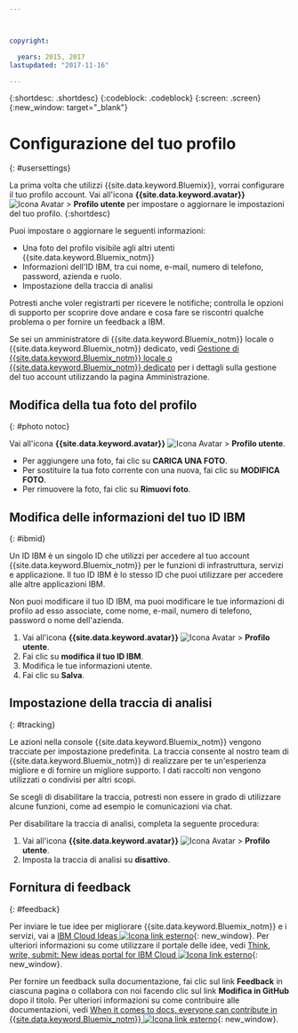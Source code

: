 ```yaml
---



copyright:

  years: 2015, 2017
lastupdated: "2017-11-16"

---
```


{:shortdesc: .shortdesc}
{:codeblock: .codeblock}
{:screen: .screen}
{:new_window: target="_blank"}

# Configurazione del tuo profilo
{: #usersettings}

La prima volta che utilizzi {{site.data.keyword.Bluemix}}, vorrai configurare il tuo profilo account. Vai all'icona **{{site.data.keyword.avatar}}** ![Icona Avatar](../icons/i-avatar-icon.svg) &gt; **Profilo utente** per impostare o aggiornare le impostazioni del tuo profilo.
{:shortdesc}

Puoi impostare o aggiornare le seguenti informazioni:

 * Una foto del profilo visibile agli altri utenti {{site.data.keyword.Bluemix_notm}}
 * Informazioni dell'ID IBM, tra cui nome, e-mail, numero di telefono, password, azienda e ruolo.
 * Impostazione della traccia di analisi

Potresti anche voler registrarti per ricevere le notifiche; controlla le opzioni di supporto per scoprire dove andare e cosa fare se riscontri qualche problema o per fornire un feedback a IBM.

Se sei un amministratore di {{site.data.keyword.Bluemix_notm}} locale o {{site.data.keyword.Bluemix_notm}} dedicato, vedi [Gestione di {{site.data.keyword.Bluemix_notm}} locale o {{site.data.keyword.Bluemix_notm}} dedicato](/docs/admin/index.html#mng) per i dettagli sulla gestione del tuo account utilizzando la pagina Amministrazione.

## Modifica della tua foto del profilo
{: #photo notoc}

Vai all'icona **{{site.data.keyword.avatar}}** ![Icona Avatar](../icons/i-avatar-icon.svg) &gt; **Profilo utente**.

  * Per aggiungere una foto, fai clic su **CARICA UNA FOTO**.
  * Per sostituire la tua foto corrente con una nuova, fai clic su **MODIFICA FOTO**.
  * Per rimuovere la foto, fai clic su **Rimuovi foto**.

## Modifica delle informazioni del tuo ID IBM
{: #ibmid}

Un ID IBM è un singolo ID che utilizzi per accedere al tuo account {{site.data.keyword.Bluemix_notm}} per le funzioni di infrastruttura, servizi e applicazione. Il tuo ID IBM è lo stesso ID che puoi utilizzare per accedere alle altre applicazioni IBM.

Non puoi modificare il tuo ID IBM, ma puoi modificare le tue informazioni di profilo ad esso associate, come nome, e-mail, numero di telefono, password o nome dell'azienda.

1. Vai all'icona **{{site.data.keyword.avatar}}** ![Icona Avatar](../icons/i-avatar-icon.svg) &gt; **Profilo utente**.
2. Fai clic su **modifica il tuo ID IBM**.
3. Modifica le tue informazioni utente.
4. Fai clic su **Salva**.

## Impostazione della traccia di analisi
{: #tracking}

Le azioni nella console {{site.data.keyword.Bluemix_notm}} vengono tracciate per impostazione predefinita. La traccia consente al nostro team di {{site.data.keyword.Bluemix_notm}} di realizzare per te un'esperienza migliore e di fornire un migliore supporto. I dati raccolti non vengono utilizzati o condivisi per altri scopi.

Se scegli di disabilitare la traccia, potresti non essere in grado di utilizzare alcune funzioni, come ad esempio le comunicazioni via chat.

Per disabilitare la traccia di analisi, completa la seguente procedura:

1. Vai all'icona **{{site.data.keyword.avatar}}** ![Icona Avatar](../icons/i-avatar-icon.svg) &gt; **Profilo utente**.
2. Imposta la traccia di analisi su **disattivo**.

## Fornitura di feedback
{: #feedback}

Per inviare le tue idee per migliorare {{site.data.keyword.Bluemix_notm}} e i servizi, vai a [IBM Cloud Ideas ![Icona link esterno](../icons/launch-glyph.svg)](https://ibmcloud.ideas.aha.io){: new_window}. Per ulteriori informazioni su come utilizzare il portale delle idee, vedi [Think, write, submit: New ideas portal for IBM Cloud ![Icona link esterno](../icons/launch-glyph.svg)](https://developer.ibm.com/bluemix/2016/10/05/think-write-submit/){: new_window}.

Per fornire un feedback sulla documentazione, fai clic sul link **Feedback** in ciascuna pagina o collabora con noi facendo clic sul link **Modifica in GitHub** dopo il titolo. Per ulteriori informazioni su come contribuire alle documentazioni, vedi [When it comes to docs, everyone can contribute in {{site.data.keyword.Bluemix_notm}} ![Icona link esterno](../icons/launch-glyph.svg)](https://developer.ibm.com/bluemix/2016/01/13/bluemix-docs-now-open-source-on-github/){: new_window}.
